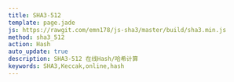 ```yaml
---
title: SHA3-512
template: page.jade
js: https://rawgit.com/emn178/js-sha3/master/build/sha3.min.js
method: sha3_512
action: Hash
auto_update: true
description: SHA3-512 在线Hash/哈希计算
keywords: SHA3,Keccak,online,hash
---
```

